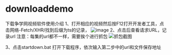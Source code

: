 # downloaddemo
下载争学网视频软件使用介绍
1、打开相应的视频然后按F12打开开发者工具，点击网络-Fetch/XHR/找到后缀为ts的记录，
![image](https://github.com/zhangxiangshuang/downloaddemo/assets/49675605/50dbf476-1f21-4a15-a8f2-fa3d9e863929)
2、点击后查看请求URL，记录url
注意：每集的url都不一样，需要挨个进行抓包
![抓包截图](https://github.com/zhangxiangshuang/downloaddemo/assets/49675605/d3f21907-cd59-4540-be82-243b65fdbc99)

3、点击startdown.bat 打开下载程序，依次输入第二步中的url和文件保存地址

